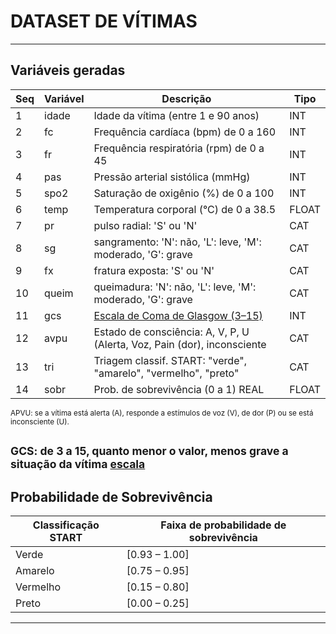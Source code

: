 # DATASET DE VÍTIMAS

---

## Variáveis geradas

| Seq|Variável  | Descrição                                             | Tipo   |
|----|----------|-------------------------------------------------------|--------|
|  1 | idade    | Idade da vítima (entre 1 e 90 anos)                   | INT    |
|  2 | fc       | Frequência cardíaca (bpm) de 0 a 160                  | INT    |
|  3 | fr       | Frequência respiratória (rpm) de 0 a 45               | INT    |
|  4 | pas      | Pressão arterial sistólica (mmHg)                     | INT    |                  
|  5 | spo2     | Saturação de oxigênio (%)   de 0 a 100                | INT    |     
|  6 | temp     | Temperatura corporal (°C)  de 0 a 38.5                | FLOAT  |
|  7 | pr       | pulso radial: 'S' ou 'N'                              | CAT    |
|  8 | sg       | sangramento: 'N': não, 'L': leve, 'M': moderado, 'G': grave | CAT |
|  9 | fx       | fratura exposta: 'S' ou 'N'                                 | CAT |
| 10 | queim    | queimadura: 'N': não, 'L': leve, 'M': moderado, 'G': grave  | CAT |
| 11 | gcs      | [Escala de Coma de Glasgow (3–15)](https://pt.wikipedia.org/wiki/Escala_de_coma_de_Glasgow) |   INT |
| 12 | avpu     | Estado de consciência: A, V, P, U (Alerta, Voz, Pain (dor), inconsciente | CAT |
| 13 | tri      | Triagem classif. START: "verde", "amarelo", "vermelho", "preto" | CAT |
| 14 | sobr     | Prob. de sobrevivência (0 a 1)  REAL                    | FLOAT |

<small>
APVU: se a vítima está alerta (A), responde a estímulos de voz (V), de dor (P) ou se está inconsciente (U).

GCS: de 3 a 15, quanto menor o valor, menos grave a situação da vítima 
[escala](https://pt.wikipedia.org/wiki/Escala_de_coma_de_Glasgow#/media/Ficheiro:Escala_de_Coma_de_Glasgow_-_ECG.png)
</small>
---

## Probabilidade de Sobrevivência


| Classificação START | Faixa de probabilidade de sobrevivência |
|---------------------|-----------------------------------------|
| Verde               | [0.93 – 1.00]                           |
| Amarelo             | [0.75 – 0.95]                           |
| Vermelho            | [0.15 – 0.80]                           |
| Preto               | [0.00 – 0.25]                           |


---


